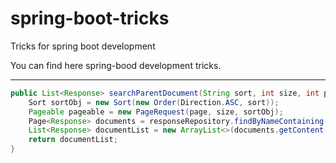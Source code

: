# spring-boot-tricks
Tricks for spring boot development

You can find here spring-bood development tricks.

***

```java
public List<Response> searchParentDocument(String sort, int size, int page, String search) {
	Sort sortObj = new Sort(new Order(Direction.ASC, sort));
	Pageable pageable = new PageRequest(page, size, sortObj);
	Page<Response> documents = responseRepository.findByNameContaining(search, pageable);
	List<Response> documentList = new ArrayList<>(documents.getContent());
	return documentList;
}
```
